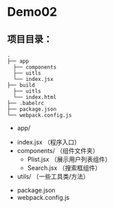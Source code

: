 # Demo02

## 项目目录：
```
.
├── app
  ├── components 
  ├── uitls
  └── index.jsx
├── build
  ├── uitls
  └── index.html
├── .babelrc
├── package.json
└── webpack.config.js
```

- app/
 * index.jsx （程序入口）
 * components/ （组件文件夹）
   * Plist.jsx （展示用户列表组件）
   * Search.jsx （搜索框组件）
 * utils/ （一些工具类/方法）
- package.json
- webpack.config.js
